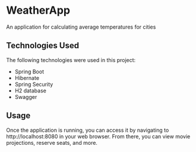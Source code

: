# WeatherApp
An application for calculating average temperatures for cities

## Technologies Used
The following technologies were used in this project:

* Spring Boot
* Hibernate
* Spring Security
* H2 database
* Swagger

## Usage

Once the application is running, you can access it by navigating to http://localhost:8080 in your web browser. From there, you can view movie projections, reserve seats, and more.




